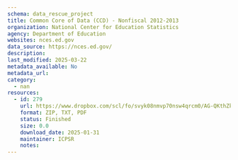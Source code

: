 ```yaml
---
schema: data_rescue_project 
title: Common Core of Data (CCD) - Nonfiscal 2012-2013
organization: National Center for Education Statistics
agency: Department of Education
websites: nces.ed.gov
data_source: https://nces.ed.gov/
description: 
last_modified: 2025-03-22
metadata_available: No
metadata_url: 
category:
  - nan 
resources:
  - id: 279
    url: https://www.dropbox.com/scl/fo/svyk08nmvp70nsw4qrcm0/AG-QKthZkLWbrfKNddyAIFM?rlkey=ra754vwjto6p9nwdq87wqvf9y&dl=0
    format: ZIP, TXT, PDF
    status: Finished
    size: 0.0
    download_date: 2025-01-31
    maintainer: ICPSR
    notes: 
---
```

